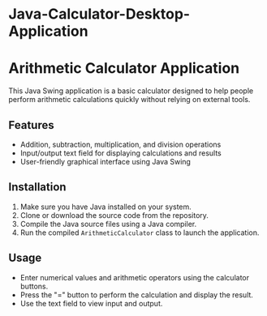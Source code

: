 # Java-Calculator-Desktop-Application

# Arithmetic Calculator Application

This Java Swing application is a basic calculator designed to help people perform arithmetic calculations quickly without relying on external tools.

## Features

- Addition, subtraction, multiplication, and division operations
- Input/output text field for displaying calculations and results
- User-friendly graphical interface using Java Swing

## Installation

1. Make sure you have Java installed on your system.
2. Clone or download the source code from the repository.
3. Compile the Java source files using a Java compiler.
4. Run the compiled `ArithmeticCalculator` class to launch the application.

## Usage

- Enter numerical values and arithmetic operators using the calculator buttons.
- Press the "=" button to perform the calculation and display the result.
- Use the text field to view input and output.
